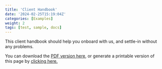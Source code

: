 ```yaml
---
title: 'Client Handbook'
date: '2024-02-25T15:19:04Z'
categories: [Examples]
weight: 2
tags: [test, sample, docs]
---
```


This client handbook should help you onboard with us, and settle-in without any problems.

You can download the [PDF version here](https://support.tupack.co.uk/hc/en-gb/article_attachments/20289284137873 "PDF Handbook"), or generate a printable version of this page by [clicking here.](http://localhost:1313/docs/client-handbook/_print/ "Printable Version")

